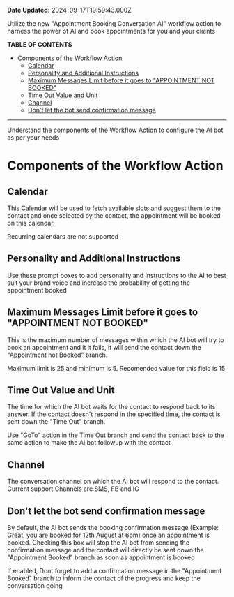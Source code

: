 **Date Updated:** 2024-09-17T19:59:43.000Z

Utilize the new "Appointment Booking Conversation AI" workflow action to harness the power of AI and book appointments for you and your clients

  
**TABLE OF CONTENTS**

* [Components of the Workflow Action](#Components-of-the-Workflow-Action)  
   * [Calendar](#Calendar)  
   * [Personality and Additional Instructions](#Personality-and-Additional-Instructions)  
   * [Maximum Messages Limit before it goes to "APPOINTMENT NOT BOOKED"](#Maximum-Messages-Limit-before-it-goes-to-)  
   * [Time Out Value and Unit](#Time-Out-Value-and-Unit)  
   * [Channel](#Channel)  
   * [Don't let the bot send confirmation message](#Don't-let-the-bot-send-confirmation-message)

---

Understand the components of the Workflow Action to configure the AI bot as per your needs

# Components of the Workflow Action

## Calendar

This Calendar will be used to fetch available slots and suggest them to the contact and once selected by the contact, the appointment will be booked on this calendar.

Recurring calendars are not supported

  
## Personality and Additional Instructions

Use these prompt boxes to add personality and instructions to the AI to best suit your brand voice and increase the probability of getting the appointment booked
  
  
## Maximum Messages Limit before it goes to "APPOINTMENT NOT BOOKED"

This is the maximum number of messages within which the AI bot will try to book an appointment and it it fails, it will send the contact down the "Appointment not Booked" branch.

Maximum limit is 25 and minimum is 5. Recomended value for this field is 15

  
## Time Out Value and Unit

The time for which the AI bot waits for the contact to respond back to its answer. If the contact doesn't respond in the specified time, the contact is sent down the "Time Out" branch. 

Use "GoTo" action in the Time Out branch and send the contact back to the same action to make the AI bot followup with the contact

  
## Channel

The conversation channel on which the AI bot will respond to the contact. Current support Channels are SMS, FB and IG

  
## Don't let the bot send confirmation message

By default, the AI bot sends the booking confirmation message (Example: Great, you are booked for 12th August at 6pm) once an appointment is booked. Checking this box will stop the AI bot from sending the confirmation message and the contact will directly be sent down the "Appointment Booked" branch as soon as appointment is booked

If enabled, Dont forget to add a confirmation message in the "Appointment Booked" branch to inform the contact of the progress and keep the conversation going
